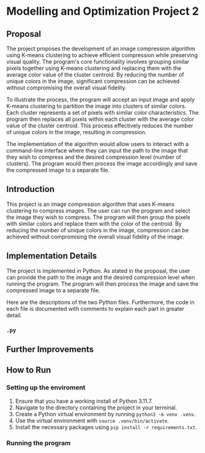 # Modelling and Optimization Project 2

## Proposal

The project proposes the development of an image compression algorithm using K-means clustering to achieve efficient compression while preserving visual quality. The program's core functionality involves grouping similar pixels together using K-means clustering and replacing them with the average color value of the cluster centroid. By reducing the number of unique colors in the image, significant compression can be achieved without compromising the overall visual fidelity.

To illustrate the process, the program will accept an input image and apply K-means clustering to partition the image into clusters of similar colors. Each cluster represents a set of pixels with similar color characteristics. The program then replaces all pixels within each cluster with the average color value of the cluster centroid. This process effectively reduces the number of unique colors in the image, resulting in compression.

The implementation of the algorithm would allow users to interact with a command-line interface where they can input the path to the image that they wish to compress and the desired compression level (number of clusters). The program would then process the image accordingly and save the compressed image to a separate file.

## Introduction

This project is an image compression algorithm that uses K-means clustering to compress images. The user can run the program and select the image they wish to compress. The program will then group the pixels with similar colors and replace them with the color of the centroid. By reducing the number of unique colors in the image, compression can be achieved without compromising the overall visual fidelity of the image.

## Implementation Details

The project is implemented in Python. As stated in the proposal, the user can provide the path to the image and the desired compression level when running the program. The program will then process the image and save the compressed image to a separate file.

Here are the descriptions of the two Python files. Furthermore, the code in each file is documented with comments to explain each part in greater detail.

### `.py`

## Further Improvements

## How to Run

### Setting up the enviroment

1. Ensure that you have a working install of Python 3.11.7.
2. Navigate to the directory containing the project in your terminal.
3. Create a Python virtual environment by running `python3 -m venv .venv`.
4. Use the virtual environment with `source .venv/bin/activate`.
5. Install the necessary packages using `pip install -r requirements.txt`.

### Running the program


